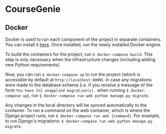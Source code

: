 # CourseGenie

## Docker
Docker is used to run each component of the project in separate containers.
You can install it [here](https://www.docker.com/community-edition#/download).
Once installed, run the newly installed Docker engine.

To build the containers for the project, run `$ docker-compose build`. This
step is only necessary when the infrastructure changes (including adding new
Python requirements).

Now, you can run `$ docker-compose up` to run the project (which is accessible
by default at `http://localhost:8000`). In case any migrations were made to the
database schema (i.e. if you receive a message of the form
`You have {n} unapplied migration(s).` when running `$ docker-compose up`), run
`$ docker-compose run web python manage.py migrate`.

Any changes in the local directory will be synced automatically to the
container. To run a command on the web container, which is where the Django
project runs, run `$ docker-compose run web {command}`. For example, to run
Django's migrations: `$ docker-compose run web python manage.py migrate`.
